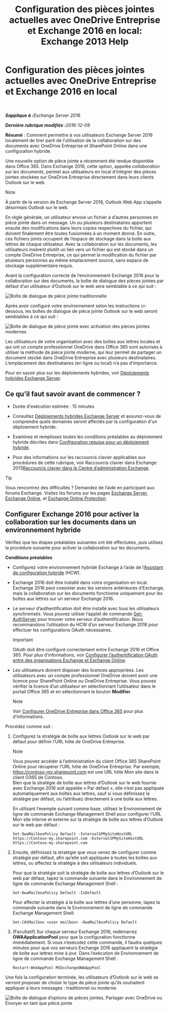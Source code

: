 ﻿---
title: 'Configuration des pièces jointes actuelles avec OneDrive Entreprise et Exchange 2016 en local: Exchange 2013 Help'
TOCTitle: Configuration des pièces jointes actuelles avec OneDrive Entreprise et Exchange 2016 en local
ms:assetid: 799518aa-7cfe-4708-92ee-98057ff168f5
ms:mtpsurl: https://technet.microsoft.com/fr-fr/library/Mt589761(v=EXCHG.150)
ms:contentKeyID: 70319560
ms.date: 01/10/2018
mtps_version: v=EXCHG.150
ms.translationtype: HT
---

# Configuration des pièces jointes actuelles avec OneDrive Entreprise et Exchange 2016 en local

 

_<strong>Sapplique à :</strong>Exchange Server 2016_

_<strong>Dernière rubrique modifiée :</strong>2016-12-09_

**Résumé** : Comment permettre à vos utilisateurs Exchange Server 2016 localement de tirer parti de l’utilisation de la collaboration sur des documents avec OneDrive Entreprise et SharePoint Online dans une configuration hybride.

Une nouvelle option de pièce jointe a récemment été rendue disponible dans Office 365. Dans Exchange 2016, cette option, appelée *collaboration sur les documents*, permet aux utilisateurs en local d’intégrer des pièces jointes stockées sur OneDrive Entreprise directement dans leurs clients Outlook sur le web.

> [!NOTE]
> À partir de la version de Exchange Server 2016, Outlook Web App s’appelle désormais Outlook sur le web.


En règle générale, un utilisateur envoie un fichier à d’autres personnes en pièce jointe dans un message. Un ou plusieurs destinataires apportent ensuite des modifications dans leurs copies respectives du fichier, qui doivent finalement être toutes fusionnées à un moment donné. En outre, ces fichiers joints occupent de l’espace de stockage dans la boîte aux lettres de chaque utilisateur. Avec la collaboration sur les documents, les utilisateurs insèrent plutôt un lien vers un fichier qui est stocké dans un compte OneDrive Entreprise, ce qui permet la modification du fichier par plusieurs personnes au même emplacement source, sans espace de stockage supplémentaire requis.

Avant la configuration correcte de l’environnement Exchange 2016 pour la collaboration sur des documents, la boîte de dialogue des pièces jointes par défaut d’un utilisateur d’Outlook sur le web sera semblable à ce qui suit :

![Boîte de dialogue de pièce jointe traditionnelle](images/Mt589761.f8c74d70-42f9-48c6-b263-ce6cef8591a8(EXCHG.150).png "Boîte de dialogue de pièce jointe traditionnelle")

Après avoir configuré votre environnement selon les instructions ci-dessous, les boîtes de dialogue de pièce jointe Outlook sur le web seront semblables à ce qui suit :

![Boîte de dialogue de pièce jointe avec activation des pièces jointes modernes](images/Mt589761.89eeae65-ce3a-4c47-b57e-db734a1de95b(EXCHG.150).png "Boîte de dialogue de pièce jointe avec activation des pièces jointes modernes")

Les utilisateurs de votre organisation avec des boîtes aux lettres locales et qui ont un compte professionnel OneDrive dans Office 365 sont autorisés à utiliser la méthode de pièce jointe moderne, qui leur permet de partager un document stocké dans OneDrive Entreprise avec plusieurs destinataires. L’emplacement des destinataires (en ligne ou local) n’a pas d’importance.

Pour en savoir plus sur les déploiements hybrides, voir [Déploiements hybrides Exchange Server](exchange-server-hybrid-deployments-exchange-2013-help.md).

## Ce qu’il faut savoir avant de commencer ?

  - Durée d'exécution estimée : 15 minutes

  - Consultez [Déploiements hybrides Exchange Server](exchange-server-hybrid-deployments-exchange-2013-help.md) et assurez-vous de comprendre quels domaines seront affectés par la configuration d'un déploiement hybride.

  - Examinez et remplissez toutes les conditions préalables au déploiement hybride décrites dans [Configuration requise pour un déploiement hybride](hybrid-deployment-prerequisites-exchange-2013-help.md).

  - Pour des informations sur les raccourcis clavier applicables aux procédures de cette rubrique, voir Raccourcis clavier dans Exchange 2013[Raccourcis clavier dans le Centre d’administration Exchange](https://technet.microsoft.com/fr-fr/library/jj150484\(v=exchg.150\)).

> [!TIP]
> Vous rencontrez des difficultés ? Demandez de l’aide en participant aux forums Exchange. Visitez les forums sur les pages <a href="https://go.microsoft.com/fwlink/p/?linkid=60612">Exchange Server</a>, <a href="https://go.microsoft.com/fwlink/p/?linkid=267542">Exchange Online</a>, et <a href="https://go.microsoft.com/fwlink/p/?linkid=285351">Exchange Online Protection</a>.


## Configurer Exchange 2016 pour activer la collaboration sur les documents dans un environnement hybride

Vérifiez que les étapes préalables suivantes ont été effectuées, puis utilisez la procédure suivante pour activer la collaboration sur les documents.

**Conditions préalables**

  - Configurez votre environnement hybride Exchange à l’aide de l’[Assistant de configuration hybride](hybrid-configuration-wizard-exchange-2013-help.md) (HCW).

  - Exchange 2016 doit être installé dans votre organisation en local. Exchange 2016 peut coexister avec les versions antérieures d’Exchange, mais la collaboration sur les documents fonctionne uniquement pour les boîtes aux lettres sur un serveur Exchange 2016.

  - Le serveur d’authentification doit être installé avec tous les utilisateurs synchronisés. Vous pouvez utiliser l’applet de commande [Get-AuthServer](https://technet.microsoft.com/fr-fr/library/jj218613\(v=exchg.150\)) pour trouver votre serveur d’authentification. Nous recommandons l’utilisation du HCW d’un serveur Exchange 2016 pour effectuer les configurations OAuth nécessaires.
    
    > [!IMPORTANT]
    > OAuth doit être configuré correctement entre Exchange 2016 et Office 365. Pour plus d’informations, voir <a href="https://technet.microsoft.com/fr-fr/library/dn594521(v=exchg.150)">Configurer l’authentification OAuth entre des organisations Exchange et Exchange Online</a>.


  - Les utilisateurs doivent disposer des licences appropriées. Les utilisateurs avec un compte professionnel OneDrive doivent avoir une licence pour SharePoint Online ou OneDrive Entreprise. Vous pouvez vérifier la licence d’un utilisateur en sélectionnant l’utilisateur dans le portail Office 365 et en sélectionnant le bouton **Modifier**.
    
    > [!NOTE]
    > Voir <a href="http://go.microsoft.com/fwlink/p/?linkid=627455">Configurer OneDrive Entreprise dans Office 365</a> pour plus d’informations.


Procédez comme suit :

1.  Configurez la stratégie de boîte aux lettres Outlook sur le web par défaut pour définir l’URL hôte de OneDrive Entreprise.
    
    > [!NOTE]
    > Vous pouvez accéder à l’administration du client Office 365 SharePoint Online pour récupérer l’URL hôte de OneDrive Entreprise. Par exemple, https://contoso-my.sharepoint.com est une URL hôte Mon site dans le client O365 de Contoso.<br />
    > Bien que la stratégie de boîte aux lettres d’Outlook sur le web fournie avec Exchange 2016 soit appelée « Par défaut », elle n’est pas appliquée automatiquement aux boîtes aux lettres, sauf si vous définissez la stratégie par défaut, ou l’attribuez directement à une boîte aux lettres.
    
    En utilisant l’exemple suivant comme base, utilisez le Environnement de ligne de commande Exchange Management Shell pour configurer l’URL Mon site interne et externe sur la stratégie de boîte aux lettres d’Outlook sur le web par défaut :
    
        Set-OwaMailboxPolicy Default -InternalSPMySiteHostURL https://Contoso-my.sharepoint.com -ExternalSPMySiteHostURL https://Contoso-my.sharepoint.com

2.  Ensuite, définissez la stratégie que vous venez de configurer comme stratégie par défaut, afin qu’elle soit appliquée à toutes les boîtes aux lettres, ou affectez la stratégie à des utilisateurs individuels.
    
    Pour que la stratégie soit la stratégie de boîte aux lettres d’Outlook sur le web par défaut, tapez la commande suivante dans le Environnement de ligne de commande Exchange Management Shell :
    
        Set-OwaMailboxPolicy Default -IsDefault 
    
    Pour affecter la stratégie à la boîte aux lettres d’une personne, tapez la commande suivante dans le Environnement de ligne de commande Exchange Management Shell:
    
        Set-CASMailbox <user mailbox> -OwaMailboxPolicy Default

3.  (Facultatif) Sur chaque serveur Exchange 2016, redémarrez **OWAApplicationPool** pour que la configuration fonctionne immédiatement. Si vous n’exécutez cette commande, il faudra quelques minutes pour que vos serveurs Exchange 2016 appliquent la stratégie de boîte aux lettres mise à jour. Dans l’exécution de Environnement de ligne de commande Exchange Management Shell :
    
        Restart-WebAppPool MSExchangeOWAAppPool

Une fois la configuration terminée, les utilisateurs d’Outlook sur le web se verront proposer de choisir le type de pièce jointe qu’ils souhaitent appliquer à leurs messages : traditionnel ou moderne.

![Boîte de dialogue d’options de pièces jointes, Partager avec OneDrive ou Envoyer en tant que pièce jointe](images/Mt589761.7d2f27c2-3638-479a-a577-029ac61e7d95(EXCHG.150).png "Boîte de dialogue d’options de pièces jointes, Partager avec OneDrive ou Envoyer en tant que pièce jointe")

